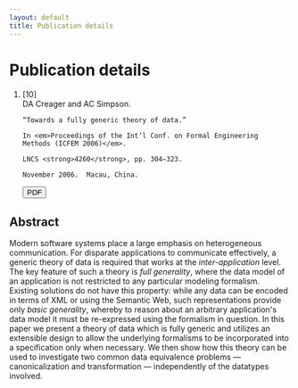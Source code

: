 ```yaml
---
layout: default
title: Publication details
---
```


# Publication details

<ol class="publications">
<li class="reference">
  <div class="citation_number">[10]</div>
  <div class="citation">
    DA Creager and AC Simpson.

    “Towards a fully generic theory of data.”

    In <em>Proceedings of the Int’l Conf. on Formal Engineering
    Methods (ICFEM 2006)</em>.

    LNCS <strong>4260</strong>, pp. 304–323.

    November 2006.  Macau, China.
  </div>

  <div class="downloads">
    <a href="gentheory.pdf">
    <button type="button" class="btn btn-primary">
      <span class="glyphicon glyphicon-download"></span> PDF
    </button>
    </a>
  </div>
</li>
</ol>

## Abstract

Modern software systems place a large emphasis on heterogeneous
communication.  For disparate applications to communicate effectively,
a generic theory of data is required that works at the
*inter-application* level.  The key feature of such a theory is *full
generality*, where the data model of an application is not restricted
to any particular modeling formalism.  Existing solutions do not have
this property: while any data can be encoded in terms of XML or using
the Semantic Web, such representations provide only *basic
generality*, whereby to reason about an arbitrary application's data
model it must be re-expressed using the formalism in question.  In
this paper we present a theory of data which is fully generic and
utilizes an extensible design to allow the underlying formalisms to be
incorporated into a specification only when necessary.  We then show
how this theory can be used to investigate two common data equivalence
problems — canonicalization and transformation — independently of the
datatypes involved.
